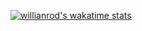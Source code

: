 <!--[![Anurag's GitHub stats](https://github-readme-stats.vercel.app/api?username=PietroBossolasco&count_private=true&show_icons=true&theme=onedark&hide=contribs,prs)](https://github.com/anuraghazra/github-readme-stats)-->

[![willianrod's wakatime stats](https://github-readme-stats.vercel.app/api/wakatime?username=Bosso&theme=dark)](https://github.com/anuraghazra/github-readme-stats)
<!---
PietroBossolasco/PietroBossolasco is a ✨ special ✨ repository because its `README.md` (this file) appears on your GitHub profile.
You can click the Preview link to take a look at your changes.
--->
